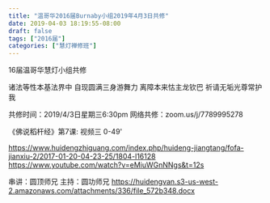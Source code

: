 ```yaml
---
title: "温哥华2016届Burnaby小组2019年4月3日共修"
date: 2019-04-03 18:19:55-08:00
draft: false
tags: ["2016届"]
categories: ["慧灯禅修班"]
---
```

16届温哥华慧灯小组共修

诸法等性本基法界中 
自现圆满三身游舞力
离障本来怙主龙钦巴 
祈请无垢光尊常护我

共修时间：2019/4/3日星期三6:30pm
网络共修：zoom.us/j/7789995278 

《佛说稻杆经》第7课:  视频三 0-49'

https://www.huidengzhiguang.com/index.php/huideng-jiangtang/fofa-jianxiu-2/2017-01-20-04-23-25/1804-l16128
https://www.youtube.com/watch?v=eMiuWGnNNgs&t=12s

串讲：圆顶师兄
主持：圆功师兄
 https://huidengvan.s3-us-west-2.amazonaws.com/attachments/336/file_572b348.docx
